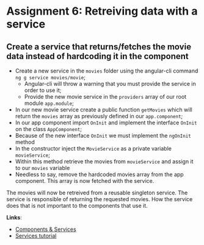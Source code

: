 Assignment 6: Retreiving data with a service
==============================================

## Create a service that returns/fetches the movie data instead of hardcoding it in the component

- Create a new service in the `movies` folder using the angular-cli command `ng g service movies/movie`;
  - Angular-cli will throw a warning that you must provide the service in order to use it;
  - Provide the new movie service in the `providers` array of our root module `app.module`;
- In our new movie service create a public function `getMovies` which will return the `movies` array as previously defined in our `app.component`;
- In our app component import `OnInit` and implement the interface `OnInit` on the class `AppComponent`;
- Because of the new interface `OnInit` we must implement the `ngOnInit` method
- In the constructor inject the `MovieService` as a private variable `movieService`;
- Within this method retrieve the movies from `movieService` and assign it to our `movies` variable
- Needless to say, remove the hardcoded movies array from the app component. This array is now fetched with the service.

The movies will now be retreived from a reusable singleton service. The service is responsible of returning the requested movies.
How the service does that is not important to the components that use it.


**Links**:
- [Components & Services](https://angular-2-training-book.rangle.io/handout/migrate/ng-metadata/components-and-services.html)
- [Services tutorial](https://angular.io/docs/ts/latest/tutorial/toh-pt4.html)